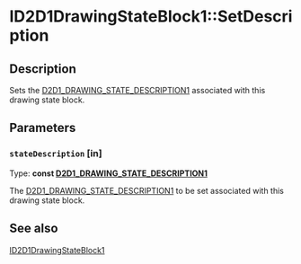 # ID2D1DrawingStateBlock1::SetDescription

## Description

Sets the [D2D1_DRAWING_STATE_DESCRIPTION1](https://learn.microsoft.com/windows/desktop/api/d2d1_1/ns-d2d1_1-d2d1_drawing_state_description1) associated with this drawing state block.

## Parameters

### `stateDescription` [in]

Type: **const [D2D1_DRAWING_STATE_DESCRIPTION1](https://learn.microsoft.com/windows/desktop/api/d2d1_1/ns-d2d1_1-d2d1_drawing_state_description1)**

The [D2D1_DRAWING_STATE_DESCRIPTION1](https://learn.microsoft.com/windows/desktop/api/d2d1_1/ns-d2d1_1-d2d1_drawing_state_description1) to be set associated with this drawing state block.

## See also

[ID2D1DrawingStateBlock1](https://learn.microsoft.com/windows/desktop/api/d2d1_1/nn-d2d1_1-id2d1drawingstateblock1)